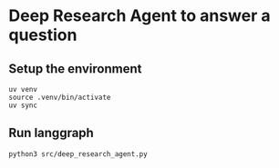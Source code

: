 # Deep Research Agent to answer a question

## Setup the environment

```
uv venv
source .venv/bin/activate
uv sync
```

## Run langgraph

```
python3 src/deep_research_agent.py
```
